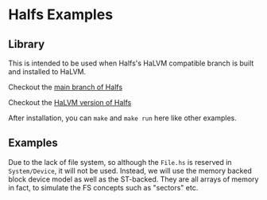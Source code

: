 Halfs Examples
===

## Library
This is intended to be used when Halfs's HaLVM compatible branch is built and installed to HaLVM.

Checkout the [main branch of Halfs]()

Checkout the [HaLVM version of Halfs]()

After installation, you can `make` and `make run` here like other examples.

## Examples
Due to the lack of file system, so although the `File.hs` is reserved in `System/Device`, it will not be used. Instead, we will use the memory backed block device model as well as the ST-backed. They are all arrays of memory in fact, to simulate the FS concepts such as "sectors" etc.